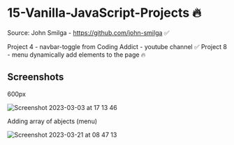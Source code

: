 # 15-Vanilla-JavaScript-Projects 🔥

Source: John Smilga - https://github.com/john-smilga ✅
  
Project 4 - navbar-toggle from Coding Addict - youtube channel ✅
Project 8 - menu dynamically add elements to the page 🔥
  
## Screenshots 

600px 

![Screenshot 2023-03-03 at 17 13 46](https://user-images.githubusercontent.com/125808990/222785466-04ea4d10-892e-4331-b58f-39396fe61dba.png)

Adding array of abjects (menu)

![Screenshot 2023-03-21 at 08 47 13](https://user-images.githubusercontent.com/125808990/226768395-7111bb86-ad0c-4453-8c1e-d97ce9ad46de.png)

